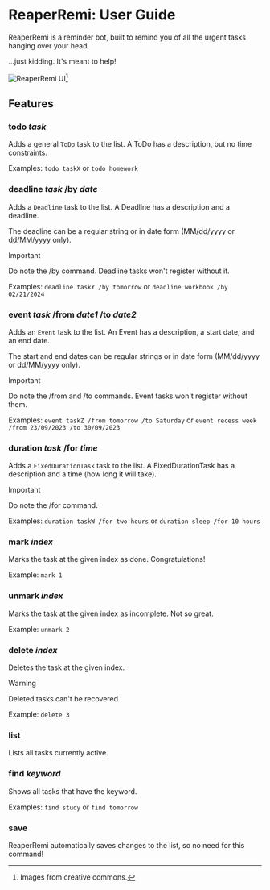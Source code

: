 # ReaperRemi: User Guide

ReaperRemi is a reminder bot, built to remind you of all the urgent tasks hanging over your head.

...just kidding. It's meant to help!

![ReaperRemi UI](http://wamps-jp.github.io/ip/Ui.png)[^1]

## Features 

### todo _task_

Adds a general `ToDo` task to the list. A ToDo has a description, but no time constraints.

Examples: `todo taskX` or `todo homework`

### deadline _task_ /by _date_

Adds a `Deadline` task to the list. A Deadline has a description and a deadline.

The deadline can be a regular string or in date form (MM/dd/yyyy or dd/MM/yyyy only).

> [!IMPORTANT]
> Do note the /by command. Deadline tasks won't register without it.

Examples: `deadline taskY /by tomorrow` or `deadline workbook /by 02/21/2024`

### event _task_ /from _date1_ /to _date2_

Adds an `Event` task to the list. An Event has a description, a start date, and an end date.

The start and end dates can be regular strings or in date form (MM/dd/yyyy or dd/MM/yyyy only).

> [!IMPORTANT]
> Do note the /from and /to commands. Event tasks won't register without them.

Examples: `event taskZ /from tomorrow /to Saturday` or `event recess week /from 23/09/2023 /to 30/09/2023`

### duration _task_ /for _time_

Adds a `FixedDurationTask` task to the list. A FixedDurationTask has a description and a time (how long it will take).

> [!IMPORTANT]
> Do note the /for command.

Examples: `duration taskW /for two hours` or `duration sleep /for 10 hours`

### mark _index_

Marks the task at the given index as done. Congratulations!

Example: `mark 1`

### unmark _index_

Marks the task at the given index as incomplete. Not so great.

Example: `unmark 2`

### delete _index_

Deletes the task at the given index.

> [!WARNING]
> Deleted tasks can't be recovered.

Example: `delete 3`

### list

Lists all tasks currently active.

### find _keyword_

Shows all tasks that have the keyword.

Examples: `find study` or `find tomorrow`

### save

ReaperRemi automatically saves changes to the list, so no need for this command!

[^1]: Images from creative commons.
